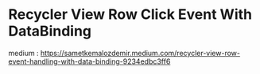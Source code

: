 # Recycler View Row Click Event With DataBinding
medium : https://sametkemalozdemir.medium.com/recycler-view-row-event-handling-with-data-binding-9234edbc3ff6
